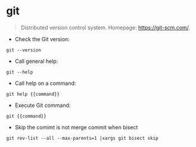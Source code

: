 # git

> Distributed version control system.
> Homepage: <https://git-scm.com/>.

- Check the Git version:

`git --version`

- Call general help:

`git --help`

- Call help on a command:

`git help {{command}}`

- Execute Git command:

`git {{command}}`

- Skip the comimt is not merge commit when bisect

`git rev-list --all --max-parents=1 |xargs git bisect skip`
